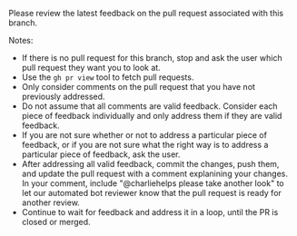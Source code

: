 Please review the latest feedback on the pull request associated with this branch.

Notes:

- If there is no pull request for this branch, stop and ask the user which pull request they want you to look at.
- Use the `gh pr view` tool to fetch pull requests.
- Only consider comments on the pull request that you have not previously addressed.
- Do not assume that all comments are valid feedback. Consider each piece of feedback individually and only address them if they are valid feedback.
- If you are not sure whether or not to address a particular piece of feedback, or if you are not sure what the right way is to address a particular piece of feedback, ask the user.
- After addressing all valid feedback, commit the changes, push them, and update the pull request with a comment explanining your changes. In your comment, include "@charliehelps please take another look" to let our automated bot reviewer know that the pull request is ready for another review.
- Continue to wait for feedback and address it in a loop, until the PR is closed or merged.
